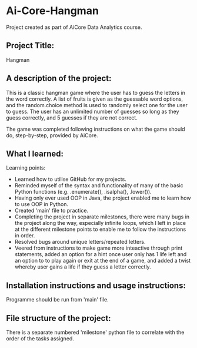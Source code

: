 # Ai-Core-Hangman
 Project created as part of AiCore Data Analytics course.

## Project Title: 
Hangman

## A description of the project: 

This is a classic hangman game where the user has to guess the letters in the word correctly. A list of fruits is given as the guessable word options, and the random.choice method is used to randomly select one for the user to guess. The user has an unlimited number of guesses so long as they guess correctly, and 5 guesses if they are not correct. 

The game was completed following instructions on what the game should do, step-by-step, provided by AiCore.

## What I learned:

Learning points:
- Learned how to utilise GitHub for my projects.
- Reminded myself of the syntax and functionality of many of the basic Python functions (e.g. .enumerate(), .isalpha(), .lower()).
- Having only ever used OOP in Java, the project enabled me to learn how to use OOP in Python.
- Created 'main' file to practice.
- Completing the project in separate milestones, there were many bugs in the project along the way, especially infinite loops, which I left in place at the different milestone points to enable me to follow the instructions in order.
- Resolved bugs around unique letters/repeated letters.
- Veered from instructions to make game more inteactive through print statements, added an option for a hint once user only has 1 life left and an option to to play again or exit at the end of a game, and added a twist whereby user gains a life if they guess a letter correctly.

## Installation instructions and usage instructions:

Programme should be run from 'main' file.

## File structure of the project:

There is a separate numbered 'milestone' python file to correlate with the order of the tasks assigned.
